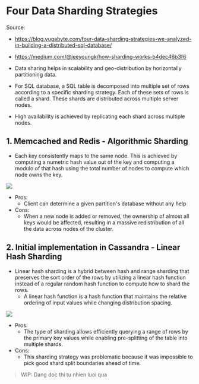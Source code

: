 # Four Data Sharding Strategies

Source:

- <https://blog.yugabyte.com/four-data-sharding-strategies-we-analyzed-in-building-a-distributed-sql-database/>
- <https://medium.com/@jeeyoungk/how-sharding-works-b4dec46b3f6>

- Data sharing helps in scalability and geo-distribution by horizontally partitioning data.
- For SQL database, a SQL table is decomposed into multiple set of rows according to a specific sharding strategy. Each of these sets of rows is called a shard. These shards are distributed across multiple server nodes.
- High availability is achieved by replicating each shard across multiple nodes.

## 1. Memcached and Redis - Algorithmic Sharding

- Each key consistently maps to the same node. This is achieved by computing a numetric hash value out of the key and computing a modulo of that hash using the total number of nodes to compute which node owns the key.

![](https://blog.yugabyte.com/wp-content/uploads/2020/01/image2.png)

- Pros:
  - Client can determine a given partition's database without any help
- Cons:
  - When a new node is added or removed, the ownership of almost all keys would be affected, resulting in a massive redistribution of all the data across nodes of the cluster.

## 2. Initial implementation in Cassandra - Linear Hash Sharding

- Linear hash sharding is a hybrid between hash and range sharding that preserves the sort order of the rows by utilizing a linear hash function instead of a regular random hash function to compute how to shard the rows.
  - A linear hash function is a hash function that maintains the relative ordering of input values while changing distribution spacing.

![](https://blog.yugabyte.com/wp-content/uploads/2020/01/image5.png)

- Pros:
  - The type of sharding allows efficiently querying a range of rows by the primary key values while enabling pre-splitting of the table into multiple shards.
- Cons:
  - This sharding strategy was problematic because it was impossible to pick good shard split boundaries ahead of time.

> WIP: Dang doc thi tu nhien luoi qua
